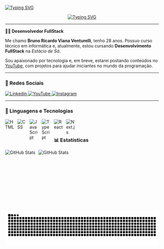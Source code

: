 <p align="center-all">
    <a href="https://git.io/typing-svg">
        <img src="https://readme-typing-svg.demolab.com?font=Fira+code&weight=800&size=30&pause=800&color=00BFFF&width=435&lines=By%3A+CodBnR01" alt="Typing SVG" />
    </a>
</p>

<p align="center">
    <a href="https://git.io/typing-svg">
        <img src="https://readme-typing-svg.demolab.com?font=Fira+code&letterSpacing=small&duration=4400&pause=1000&color=00BFFF&width=435&lines=Hello%2C+my+name+is+Bruno+Venturelli+!;Apaixonado+por+Tecnologia+!;Em+breve+conte%C3%BAdos+no+Youtube+!" alt="Typing SVG" />
    </a>
</p>

---

**👩‍💻 Desenvolvedor FullStack**

Me chamo **Bruno Ricardo Viana Venturelli**, tenho 28 anos. Possuo curso técnico em informática e, atualmente, estou cursando **Desenvolvimento FullStack** na *Estácio de Sá*.

Sou apaixonado por tecnologia e, em breve, estarei postando conteúdos no [YouTube](https://www.youtube.com.br), com projetos para ajudar iniciantes no mundo da programação.

---

### 📱 Redes Sociais
<p align="left">
    <a href="https://www.linkedin.com/in/bruno-venturelli-557899226/">
        <img alt="Linkedin" title="Meu Linkedin" src="https://img.shields.io/badge/LinkedIn-0077B5?style=for-the-badge&logo=linkedin&logoColor=white" />
    </a>
    <a href="https://www.youtube.com/@BrunoVenturelli">
        <img alt="YouTube" title="Meu canal do Youtube" src="https://img.shields.io/badge/YouTube-FF0000?style=for-the-badge&logo=youtube&logoColor=white" />
    </a>
    <a href="https://www.instagram.com/brunovventurelli/">
        <img alt="Instagram" title="Meu Instagram" src="https://img.shields.io/badge/Instagram-E4405F?style=for-the-badge&logo=instagram&logoColor=white" />
    </a>
</p>

---

### 🤖 Linguagens e Tecnologias
<img align="left" alt="HTML" title="HTML" width="30px" style="padding-right: 10px;" src="https://cdn.jsdelivr.net/gh/devicons/devicon/icons/html5/html5-original.svg" />
<img align="left" alt="CSS" title="CSS" width="30px" style="padding-right: 10px;" src="https://cdn.jsdelivr.net/gh/devicons/devicon/icons/css3/css3-original.svg" />
<img align="left" alt="JavaScript" title="JavaScript" width="30px" style="padding-right: 10px;" src="https://cdn.jsdelivr.net/gh/devicons/devicon/icons/javascript/javascript-original.svg" />
<img align="left" alt="TypeScript" title="TypeScript" width="30px" style="padding-right: 10px;" src="https://cdn.jsdelivr.net/gh/devicons/devicon/icons/typescript/typescript-original.svg" />
<img align="left" alt="React" title="React" width="30px" style="padding-right: 10px;" src="https://cdn.jsdelivr.net/gh/devicons/devicon/icons/react/react-original.svg" />
<img align="left" alt="Next.js" title="Next.js" width="30px" style="padding-right: 10px;" src="https://cdn.jsdelivr.net/gh/devicons/devicon/icons/nextjs/nextjs-original.svg" />

<br/><br/>

### 📊 Estatísticas

<p>
  <img 
    align="left" 
    alt="GitHub Stats" 
    height="200" 
    style="padding-right: 10px;" 
    src="https://github-readme-stats.vercel.app/api?username=DevBrN01&show_icons=true&theme=tokyonight&include_all_commits=true&locale=pt-br" 
  />

<img 
      align="left" 
      alt="GitHub Stats" 
      height="100"
      src="https://github-readme-stats.vercel.app/api/top-langs/?username=DevBrN01&theme=tokyonight&layout=compact&custom_title=Tecnologias&langs_count=9" 
  />

</p>
<picture>
  <source media="(prefers-color-scheme: dark)" srcset="https://raw.githubusercontent.com/Davidlns/Davidlns/output/github-contribution-grid-snake-dark.svg">
  <source media="(prefers-color-scheme: light)" srcset="https://raw.githubusercontent.com/Davidlns/Davidlns/output/github-contribution-grid-snake.svg">
  <img alt="github contribution grid snake animation" src="https://raw.githubusercontent.com/Davidlns/Davidlns/output/github-contribution-grid-snake.svg">
</picture>
